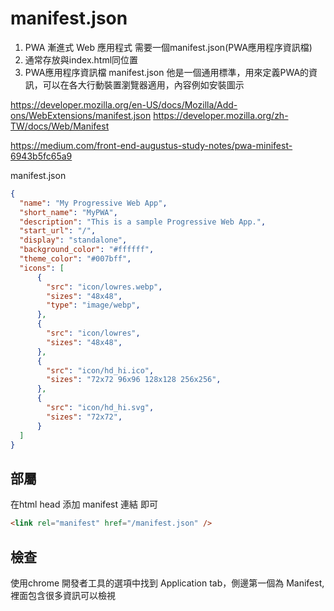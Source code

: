 # manifest.json

1. PWA 漸進式 Web 應用程式 需要一個manifest.json(PWA應用程序資訊檔)
2. 通常存放與index.html同位置
3. PWA應用程序資訊檔 manifest.json 他是一個通用標準，用來定義PWA的資訊，可以在各大行動裝置瀏覽器適用，內容例如安裝圖示

https://developer.mozilla.org/en-US/docs/Mozilla/Add-ons/WebExtensions/manifest.json
https://developer.mozilla.org/zh-TW/docs/Web/Manifest

https://medium.com/front-end-augustus-study-notes/pwa-minifest-6943b5fc65a9

manifest.json
```json
{
  "name": "My Progressive Web App",
  "short_name": "MyPWA",
  "description": "This is a sample Progressive Web App.",
  "start_url": "/",
  "display": "standalone",
  "background_color": "#ffffff",
  "theme_color": "#007bff",
  "icons": [
      {
        "src": "icon/lowres.webp",
        "sizes": "48x48",
        "type": "image/webp",
      },
      {
        "src": "icon/lowres",
        "sizes": "48x48",
      },
      {
        "src": "icon/hd_hi.ico",
        "sizes": "72x72 96x96 128x128 256x256",
      },
      {
        "src": "icon/hd_hi.svg",
        "sizes": "72x72",
      }
  ]
}
```

## 部屬
在html head 添加 manifest 連結 即可
```html
<link rel="manifest" href="/manifest.json" />
```

## 檢查
使用chrome 開發者工具的選項中找到 Application tab，側邊第一個為 Manifest,
裡面包含很多資訊可以檢視